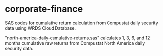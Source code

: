 # corporate-finance
SAS codes for cumulative return calculation from Compustat daily security data using WRDS Cloud Database.

"north-america-daily-cumulative-returns.sas" calculates 1, 3, 6, and 12 months cumulative raw returns from Compustat North America daily security data.
